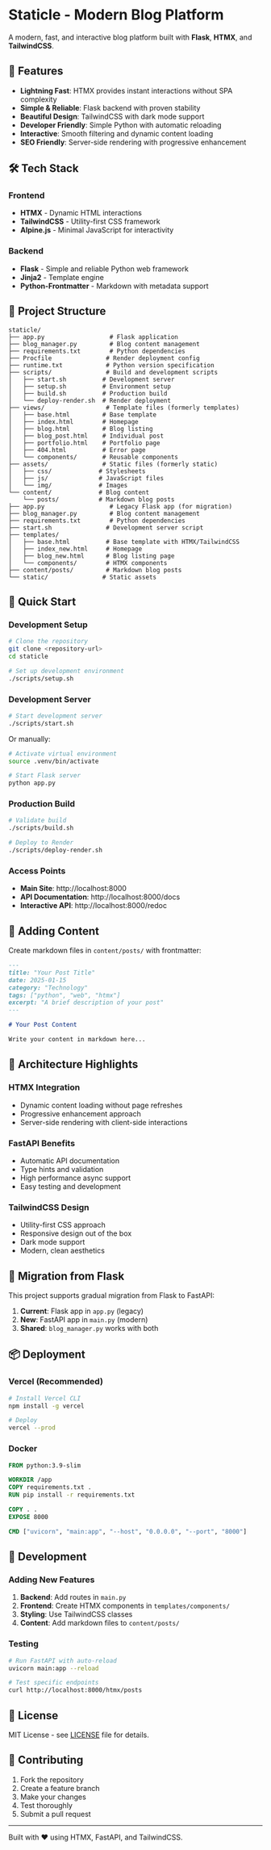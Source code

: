 # Staticle - Modern Blog Platform

A modern, fast, and interactive blog platform built with **Flask**, **HTMX**, and **TailwindCSS**.

## 🚀 Features

- **Lightning Fast**: HTMX provides instant interactions without SPA complexity
- **Simple & Reliable**: Flask backend with proven stability
- **Beautiful Design**: TailwindCSS with dark mode support
- **Developer Friendly**: Simple Python with automatic reloading
- **Interactive**: Smooth filtering and dynamic content loading
- **SEO Friendly**: Server-side rendering with progressive enhancement

## 🛠 Tech Stack

### Frontend
- **HTMX** - Dynamic HTML interactions
- **TailwindCSS** - Utility-first CSS framework
- **Alpine.js** - Minimal JavaScript for interactivity

### Backend
- **Flask** - Simple and reliable Python web framework
- **Jinja2** - Template engine
- **Python-Frontmatter** - Markdown with metadata support

## 📁 Project Structure

```
staticle/
├── app.py                  # Flask application
├── blog_manager.py         # Blog content management
├── requirements.txt        # Python dependencies
├── Procfile               # Render deployment config
├── runtime.txt            # Python version specification
├── scripts/               # Build and development scripts
│   ├── start.sh          # Development server
│   ├── setup.sh          # Environment setup
│   ├── build.sh          # Production build
│   └── deploy-render.sh  # Render deployment
├── views/                 # Template files (formerly templates)
│   ├── base.html         # Base template
│   ├── index.html        # Homepage
│   ├── blog.html         # Blog listing
│   ├── blog_post.html    # Individual post
│   ├── portfolio.html    # Portfolio page
│   ├── 404.html          # Error page
│   └── components/       # Reusable components
├── assets/               # Static files (formerly static)
│   ├── css/             # Stylesheets
│   ├── js/              # JavaScript files
│   └── img/             # Images
└── content/             # Blog content
    └── posts/           # Markdown blog posts
├── app.py                  # Legacy Flask app (for migration)
├── blog_manager.py         # Blog content management
├── requirements.txt        # Python dependencies
├── start.sh               # Development server script
├── templates/
│   ├── base.html          # Base template with HTMX/TailwindCSS
│   ├── index_new.html     # Homepage
│   ├── blog_new.html      # Blog listing page
│   └── components/        # HTMX components
├── content/posts/         # Markdown blog posts
└── static/               # Static assets
```

## 🚀 Quick Start

### Development Setup

```bash
# Clone the repository
git clone <repository-url>
cd staticle

# Set up development environment
./scripts/setup.sh
```

### Development Server

```bash
# Start development server
./scripts/start.sh
```

Or manually:

```bash
# Activate virtual environment
source .venv/bin/activate

# Start Flask server
python app.py
```

### Production Build

```bash
# Validate build
./scripts/build.sh

# Deploy to Render
./scripts/deploy-render.sh
```

### Access Points

- **Main Site**: http://localhost:8000
- **API Documentation**: http://localhost:8000/docs
- **Interactive API**: http://localhost:8000/redoc

## 📝 Adding Content

Create markdown files in `content/posts/` with frontmatter:

```markdown
---
title: "Your Post Title"
date: 2025-01-15
category: "Technology"
tags: ["python", "web", "htmx"]
excerpt: "A brief description of your post"
---

# Your Post Content

Write your content in markdown here...
```

## 🎨 Architecture Highlights

### HTMX Integration
- Dynamic content loading without page refreshes
- Progressive enhancement approach
- Server-side rendering with client-side interactions

### FastAPI Benefits
- Automatic API documentation
- Type hints and validation
- High performance async support
- Easy testing and development

### TailwindCSS Design
- Utility-first CSS approach
- Responsive design out of the box
- Dark mode support
- Modern, clean aesthetics

## 🔄 Migration from Flask

This project supports gradual migration from Flask to FastAPI:

1. **Current**: Flask app in `app.py` (legacy)
2. **New**: FastAPI app in `main.py` (modern)
3. **Shared**: `blog_manager.py` works with both

## 📦 Deployment

### Vercel (Recommended)

```bash
# Install Vercel CLI
npm install -g vercel

# Deploy
vercel --prod
```

### Docker

```dockerfile
FROM python:3.9-slim

WORKDIR /app
COPY requirements.txt .
RUN pip install -r requirements.txt

COPY . .
EXPOSE 8000

CMD ["uvicorn", "main:app", "--host", "0.0.0.0", "--port", "8000"]
```

## 🔧 Development

### Adding New Features

1. **Backend**: Add routes in `main.py`
2. **Frontend**: Create HTMX components in `templates/components/`
3. **Styling**: Use TailwindCSS classes
4. **Content**: Add markdown files to `content/posts/`

### Testing

```bash
# Run FastAPI with auto-reload
uvicorn main:app --reload

# Test specific endpoints
curl http://localhost:8000/htmx/posts
```

## 📄 License

MIT License - see [LICENSE](LICENSE) file for details.

## 🤝 Contributing

1. Fork the repository
2. Create a feature branch
3. Make your changes
4. Test thoroughly
5. Submit a pull request

---

Built with ❤️ using HTMX, FastAPI, and TailwindCSS.
